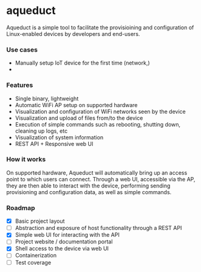 # aqueduct

Aqueduct is a simple tool to facilitate the provisioining and configuration of Linux-enabled devices by developers and end-users. 

### Use cases
- Manually setup IoT device for the first time (network,)
- 

### Features

- Single binary, lightweight
- Automatic WiFi AP setup on supported hardware
- Visualization and configuration of WiFi networks seen by the device
- Visualization and upload of files from/to the device
- Execution of simple commands such as rebooting, shutting down, cleaning up logs, etc
- Visualization of system information
- REST API + Responsive web UI

### How it works
On supported hardware, Aqueduct will automatically bring up an access point to which users can connect. Through a web UI, accessible via the AP, they are then able to interact with the device, performing sending provisioning and configuration data, as well as simple commands.


### Roadmap
- [x] Basic project layout
- [ ] Abstraction and exposure of host functionality through a REST API
- [x] Simple web UI for interacting with the API
- [ ] Project website / documentation portal
- [x] Shell access to the device via web UI
- [ ] Containerization
- [ ] Test coverage

